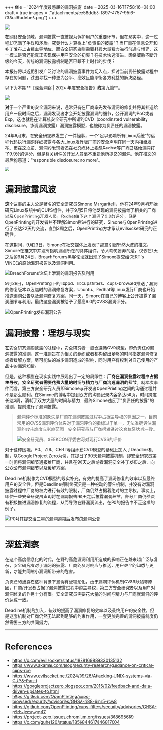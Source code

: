 +++
title = '2024年度最憋屈的漏洞披露'
date = 2025-02-16T17:58:16+08:00
draft = true
images = ["attachments/ee58ddb8-f897-4757-95f6-f33cd9bdebe8.png"]
+++

![](attachments/631950bd-5179-4193-a32f-297c4e042781.png)

**在**网络安全领域，漏洞披露一直被视为保护用户的重要环节，但在现实中，这一过程却充满了争议和矛盾。究竟什么才算得上"负责任的披露"？当厂商在信息公开和补丁发布上占据主导地位，而安全研究者则需要耗费大量精力进行沟通与博弈，这一模式是否还能真正实现保护用户安全的初衷？在技术快速演进、网络威胁不断升级的今天，传统的漏洞披露机制是否已跟不上时代的步伐？

本报告将以近期引发广泛讨论的漏洞披露事件为切入点，探讨当前责任披露过程中存在的问题，试图寻找一种更为公平、高效且能平衡各方利益的解决路径。


以下为本期**《深蓝洞察 | 2024 年度安全报告》**的**第九篇**。

 ![](attachments/ee58ddb8-f897-4757-95f6-f33cd9bdebe8.png)

**对**于一个严重的安全漏洞来说，通常只有在厂商率先发布漏洞的修复并将其推送给用户一段时间之后，漏洞发现者才会开始披露漏洞的细节，公开漏洞的PoC或者Exp，这也就是在计算机安全研究中所谓的CVD（coordinated vulnerability disclosure，协调漏洞披露）漏洞披露模型，也被称为负责任的漏洞披露。

24年9月末，在安全研究界发生了一件怪事，一个"足以影响所有Linux系统"的远程代码执行漏洞详细披露与各大Linux发行版厂商的安全声明在同一天内相继发布。而在这之前，漏洞的发现者还在社交媒体上抱怨Redhat等厂商已经给漏洞打了9.9分的评分，但是相关组件的开发人员毫不重视他所提交的漏洞。他在推文的最后抱怨道："responsible disclosure: no more"。

 <img src="attachments/2bd5c163-a7df-4466-a5d5-19338b05897b.png" style="display: block; margin-left: auto; margin-right: auto; zoom: 80%;"/>

# 漏洞披露风波

**这**个故事的主人公是著名的安全研究员Simone Margaritelli，他在24年9月初开始研究Linux系统中的CUPS组件，并于9月5日将他发现的漏洞披露给了相关的厂商以及OpenPrinting开发人员，Redhat给予这个漏洞了9.9的评分，但是OpenPrinting的开发者并不理解Simon所进行的研究，Simone与OpenPrinting进行了长达22天的交流，直到3周之后，OpenPrinting方才承认evilsocket研究的正确性。

在这期间，9月23日，Simone在社交媒体上发表了那篇引起轩然大波的推文。Simone在推文中并没有指明漏洞所在的具体组件，令人啼笑皆非的是，仅仅在1天之后的9月24日，BreachForums黑客论坛就出现了Simone提交给CERT's VINCE的原始漏洞报告以及漏洞利用。

 ![BreachForums论坛上泄漏的漏洞报告及利用](attachments/ba56ba5a-f476-4b22-af4a-4b8c9642c2f3.png)

9月26日，OpenPrinting下的libppd、libcupsfilters、cups-browsed推送了漏洞的修复版本以及临时的漏洞修复方案，Ubuntu、Redhat等Linux发行厂商也开始推送漏洞公告以及漏洞修复方案。同一天，Simone在自己的博客上公开披露了漏洞细节与利用。最终这些漏洞被给予了最高9.0的CVSS漏洞评分。

 ![OpenPrinting发布漏洞公告](attachments/0c627f00-bbda-411e-af69-08be27547c82.png)

# 漏洞披露：理想与现实

**在**安全研究漏洞披露的过程中，安全研究者一般会遵循CVD模型，即负责任的漏洞披露的准则，这一准则旨在为相关的组织或者机构留出足够的时间指定漏洞修复或者缓解方案，尽可能快的减少漏洞造成的影响，同时用户有权利对自己使用的产品中的漏洞知情。

但是，这种模型在现实实践中展现出了一定的局限性：**厂商在漏洞披露过程中占据主导权，安全研究者需要花费大量的时间与精力与厂商沟通漏洞的细节**。就本次事件而言，第三方安全研究人员即Simone与开发者OpenPrinting之间的沟通过程并不是那么顺利。在Simone的博客中提到双方的沟通记录内容多达50页，时间跨度长达3周，消耗了双方大量的时间与精力，最终Simone违反了"负责任的披露"的准则，提前进行了漏洞披露。

> 漏洞评价标准的缺失是厂商在漏洞披露过程中占据主导权的原因之一，目前常用的CVSS漏洞评价体系对于漏洞评价的指标过于单一，无法准确评估漏洞的攻击难度与影响范围，安全研究员与厂商很难通过这套体系达成一致。
>
>  ![安全研究员、GEEKCON评委古河对现行CVSS的评价](attachments/be6171ac-c7d0-4910-aba0-b9375f0a01f7.png)


对于这种困境，P0、ZDI、CERT等组织在CVD模型的基础上加入了Deadline机制，以Google Project Zero为例，其提出了90天漏洞披露机制，即安全研究员第一时间将漏洞细节通报给厂商，并且在90天之后或者漏洞安全补丁发布之后，向公众公布漏洞细节以及缓解方案。

Deadline机制作为CVD模型的现实补充，有效的提高了漏洞修复的效率以及最终用户的安全性。但是Deadline机制终究只是一种被动的警告机制，并没有对漏洞披露过程中厂商的权力进行有效的限制，厂商仍然占据着绝对的主导权。事实上，即使一些安全研究员声明将在漏洞报告90天之后披露漏洞细节，部分厂商仍然没有积极推进漏洞修复的流程，从而导致在野漏洞流出，在P0的报告中不乏这样的例子。

 ![P0对其提交给三星的漏洞逾期后发布的漏洞公告](attachments/c7135102-8068-4ff5-8ac2-660ab66d254d.png)


---

# 深蓝洞察

在这个高度信息化的时代，在野的高危漏洞利用所造成的影响正在越来越广泛与复杂，安全研究者对于漏洞的披露、厂商的及时响应与推送、用户尽早的知悉与更新，才能共同缩小漏洞所带来的危害。

负责任的披露在这种背景下显得有些理想化，由于漏洞评价机制CVSS缺陷等原因，厂商/开发者占据了漏洞披露过程中的主导权，第三方安全研究者以及用户对漏洞修复的作用十分有限。安全研究员需要花大量的时间与精力与厂商就漏洞的评价达成一致。

Deadline机制的加入，有效的提高了漏洞修复的效率以及最终用户的安全性。但是这套机制对厂商仍然无法起到足够的约束作用，一套更加完善的漏洞披露制度仍然需要三方的共同努力。


---

# References

* <https://x.com/evilsocket/status/1838169889330135132>
* <https://www.akamai.com/blog/security-research/guidance-on-critical-cups-rce>
* <https://www.evilsocket.net/2024/09/26/Attacking-UNIX-systems-via-CUPS-Part-I>
* <https://googleprojectzero.blogspot.com/2015/02/feedback-and-data-driven-updates-to.html>
* <https://github.com/OpenPrinting/cups-browsed/security/advisories/GHSA-rj88-6mr5-rcw8>
* <https://github.com/OpenPrinting/cups-filters/security/advisories/GHSA-p9rh-jxmq-gq47>
* <https://project-zero.issues.chromium.org/issues/368695689>
* <https://x.com/guhe120/status/1856844617846817004>